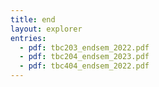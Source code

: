 ```yaml
---
title: end
layout: explorer
entries:
  - pdf: tbc203_endsem_2022.pdf
  - pdf: tbc204_endsem_2023.pdf
  - pdf: tbc404_endsem_2022.pdf
---
```

